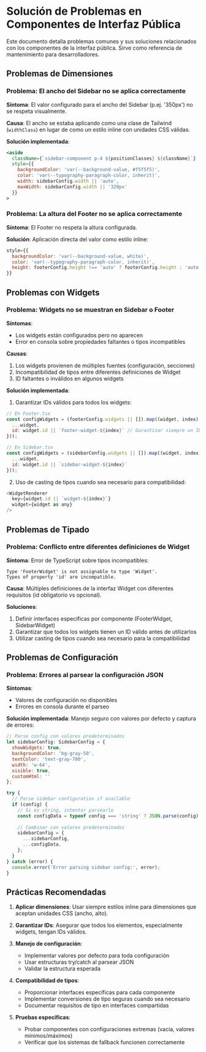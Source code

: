 # Solución de Problemas en Componentes de Interfaz Pública

Este documento detalla problemas comunes y sus soluciones relacionados con los componentes de la interfaz pública. Sirve como referencia de mantenimiento para desarrolladores.

## Problemas de Dimensiones

### Problema: El ancho del Sidebar no se aplica correctamente

**Síntoma**: El valor configurado para el ancho del Sidebar (p.ej. '350px') no se respeta visualmente.

**Causa**: El ancho se estaba aplicando como una clase de Tailwind (`widthClass`) en lugar de como un estilo inline con unidades CSS válidas.

**Solución implementada**:
```jsx
<aside 
  className={`sidebar-component p-4 ${positionClasses} ${className}`}
  style={{
    backgroundColor: 'var(--background-value, #f5f5f5)',
    color: 'var(--typography-paragraph-color, inherit)',
    width: sidebarConfig.width || 'auto',
    maxWidth: sidebarConfig.width || '320px'
  }}
>
```

### Problema: La altura del Footer no se aplica correctamente

**Síntoma**: El Footer no respeta la altura configurada.

**Solución**: Aplicación directa del valor como estilo inline:
```jsx
style={{
  backgroundColor: 'var(--background-value, white)',
  color: 'var(--typography-paragraph-color, inherit)',
  height: footerConfig.height !== 'auto' ? footerConfig.height : 'auto'
}}
```

## Problemas con Widgets

### Problema: Widgets no se muestran en Sidebar o Footer

**Síntomas**:
- Los widgets están configurados pero no aparecen
- Error en consola sobre propiedades faltantes o tipos incompatibles

**Causas**:
1. Los widgets provienen de múltiples fuentes (configuración, secciones)
2. Incompatibilidad de tipos entre diferentes definiciones de Widget
3. ID faltantes o inválidos en algunos widgets

**Solución implementada**:
1. Garantizar IDs válidos para todos los widgets:
```javascript
// En Footer.tsx
const configWidgets = (footerConfig.widgets || []).map((widget, index) => ({
  ...widget,
  id: widget.id || `footer-widget-${index}` // Garantizar siempre un ID
}));

// En Sidebar.tsx
const configWidgets = (sidebarConfig.widgets || []).map((widget, index) => ({
  ...widget,
  id: widget.id || `sidebar-widget-${index}`
}));
```

2. Uso de casting de tipos cuando sea necesario para compatibilidad:
```javascript
<WidgetRenderer 
  key={widget.id || `widget-${index}`} 
  widget={widget as any} 
/>
```

## Problemas de Tipado

### Problema: Conflicto entre diferentes definiciones de Widget

**Síntoma**: Error de TypeScript sobre tipos incompatibles:
```
Type 'FooterWidget' is not assignable to type 'Widget'.
Types of property 'id' are incompatible.
```

**Causa**: Múltiples definiciones de la interfaz Widget con diferentes requisitos (id obligatorio vs opcional).

**Soluciones**:
1. Definir interfaces específicas por componente (FooterWidget, SidebarWidget)
2. Garantizar que todos los widgets tienen un ID válido antes de utilizarlos
3. Utilizar casting de tipos cuando sea necesario para la compatibilidad

## Problemas de Configuración

### Problema: Errores al parsear la configuración JSON

**Síntomas**:
- Valores de configuración no disponibles
- Errores en consola durante el parseo

**Solución implementada**: Manejo seguro con valores por defecto y captura de errores:
```javascript
// Parse config con valores predeterminados
let sidebarConfig: SidebarConfig = {
  showWidgets: true,
  backgroundColor: 'bg-gray-50',
  textColor: 'text-gray-700',
  width: 'w-64',
  visible: true,
  customHtml: ''
};

try {
  // Parse sidebar configuration if available
  if (config) {
    // Si es string, intentar parsearlo
    const configData = typeof config === 'string' ? JSON.parse(config) : config;
    
    // Combinar con valores predeterminados
    sidebarConfig = {
      ...sidebarConfig,
      ...configData,
    };
  }
} catch (error) {
  console.error('Error parsing sidebar config:', error);
}
```

## Prácticas Recomendadas

1. **Aplicar dimensiones**: Usar siempre estilos inline para dimensiones que aceptan unidades CSS (ancho, alto).

2. **Garantizar IDs**: Asegurar que todos los elementos, especialmente widgets, tengan IDs válidos.

3. **Manejo de configuración**:
   - Implementar valores por defecto para toda configuración
   - Usar estructuras try/catch al parsear JSON
   - Validar la estructura esperada

4. **Compatibilidad de tipos**:
   - Proporcionar interfaces específicas para cada componente
   - Implementar conversiones de tipo seguras cuando sea necesario
   - Documentar requisitos de tipo en interfaces compartidas

5. **Pruebas específicas**:
   - Probar componentes con configuraciones extremas (vacía, valores mínimos/máximos)
   - Verificar que los sistemas de fallback funcionen correctamente
